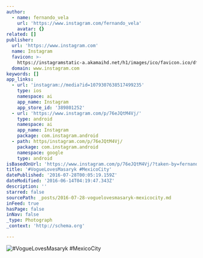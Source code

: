 ```yaml
---
author:
  - name: fernando_vela
    url: 'https://www.instagram.com/fernando_vela'
    avatar: {}
related: []
publisher:
  url: 'https://www.instagram.com'
  name: Instagram
  favicon: >-
    https://instagramstatic-a.akamaihd.net/h1/images/ico/favicon.ico/dfa85bb1fd63.ico
  domain: www.instagram.com
keywords: []
app_links:
  - url: 'instagram://media?id=1079307638517499235'
    type: ios
    namespace: ai
    app_name: Instagram
    app_store_id: '389801252'
  - url: 'https://www.instagram.com/p/76eJQtM4Vj/'
    type: android
    namespace: ai
    app_name: Instagram
    package: com.instagram.android
  - path: https/instagram.com/p/76eJQtM4Vj/
    package: com.instagram.android
    namespace: google
    type: android
isBasedOnUrl: 'https://www.instagram.com/p/76eJQtM4Vj/?taken-by=fernando_vela&hl=en'
title: '#VogueLovesMasaryk #MexicoCity'
datePublished: '2016-07-28T00:05:19.159Z'
dateModified: '2016-06-14T04:19:47.343Z'
description: ''
starred: false
sourcePath: _posts/2016-07-28-voguelovesmasaryk-mexicocity.md
inFeed: true
hasPage: false
inNav: false
_type: Photograph
_context: 'http://schema.org'

---
```

![#VogueLovesMasaryk #MexicoCity](https://scontent.cdninstagram.com/t51.2885-15/s640x640/sh0.08/e35/11856732_738770482915904_2109070314_n.jpg?ig_cache_key=MTA3OTMwNzYzODUxNzQ5OTIzNQ%3D%3D.2)